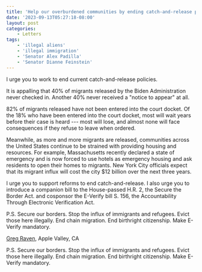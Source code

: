 ```yaml
---
title: 'Help our overburdened communities by ending catch-and-release policies'
date: '2023-09-13T05:27:18-08:00'
layout: post
categories:
    - Letters
tags:
    - 'illegal aliens'
    - 'illegal immigration'
    - 'Senator Alex Padilla'
    - 'Senator Dianne Feinstein'
---
```


I urge you to work to end current catch-and-release policies.

It is appalling that 40% of migrants released by the Biden Administration never checked in. Another 40% never received a "notice to appear" at all.

82% of migrants released have not been entered into the court docket. Of the 18% who have been entered into the court docket, most will wait years before their case is heard --- most will lose, and almost none will face consequences if they refuse to leave when ordered.

Meanwhile, as more and more migrants are released, communities across the United States continue to be strained with providing housing and resources. For example, Massachusetts recently declared a state of emergency and is now forced to use hotels as emergency housing and ask residents to open their homes to migrants. New York City officials expect that its migrant influx will cost the city $12 billion over the next three years.

I urge you to support reforms to end catch-and-release. I also urge you to introduce a companion bill to the House-passed H.R. 2, the Secure the Border Act. and cosponsor the E-Verify bill S. 156, the Accountability Through Electronic Verification Act.

P.S. Secure our borders. Stop the influx of immigrants and refugees. Evict those here illegally. End chain migration. End birthright citizenship. Make E-Verify mandatory.

[Greg Raven](https://www.gregraven.org/), Apple Valley, CA

P.S. Secure our borders. Stop the influx of immigrants and refugees. Evict those here illegally. End chain migration. End birthright citizenship. Make E-Verify mandatory.